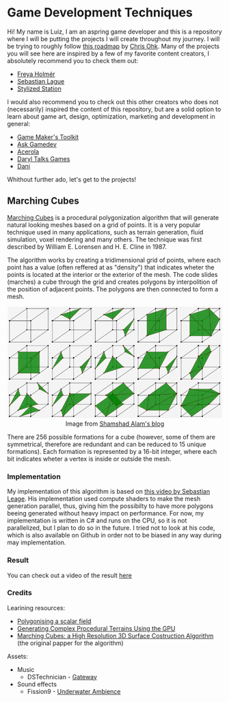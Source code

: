 # Game Development Techniques

Hi! My name is Luiz, I am an aspring game developer and this is a repository where I will be putting the projects I will create throughout my journey. I will be trying to roughly follow [this roadmap](https://github.com/utilForever/game-developer-roadmap) by [Chris Ohk](https://github.com/utilForever). Many of the projects you will see here are inspired by a few of my favorite content creators, I absolutely recommend you to check them out:

* [Freya Holmér](https://www.youtube.com/c/Acegikmo)
* [Sebastian Lague](https://www.youtube.com/c/SebastianLague)
* [Stylized Station](https://www.youtube.com/c/StylizedStation)

I would also recommend you to check out this other creators who does not (necessarily) inspired the content of this repository, but are a solid option to learn about game art, design, optimization, marketing and development in general:

* [Game Maker's Toolkit](https://www.youtube.com/c/MarkBrownGMT)
* [Ask Gamedev](https://www.youtube.com/c/AskGamedev)
* [Acerola](https://www.youtube.com/c/Acerola_t)
* [Daryl Talks Games](https://www.youtube.com/c/DarylTalksGames)
* [Dani](https://www.youtube.com/c/DaniDev)

Whithout further ado, let's get to the projects!

## Marching Cubes

[Marching Cubes](https://en.wikipedia.org/wiki/Marching_cubes) is a procedural polygonization algorithm that will generate natural looking meshes based on a grid of points. It is a very popular technique used in many applications, such as terrain generation, fluid simulation, voxel rendering and many others. The technique was first described by William E. Lorensen and H. E. Cline in 1987.

The algorithm works by creating a tridimensional grid of points, where each point has a value (often reffered at as "density") that indicates wheter the points is located at the interior or the exterior of the mesh. The code slides (marches) a cube through the grid and creates polygons by interpolition of the position of adjacent points. The polygons are then connected to form a mesh.

<p align="center">
  <img src="Docs\marching_cube.png"/>
  <br>
  Image from <a href="http://shamshad-npti.github.io/implicit/curve/2016/01/10/Marching-Cube/">Shamshad Alam's blog</a>
</p>

There are 256 possible formations for a cube (however, some of them are symmetrical, therefore are redundant and can be reduced to 15 unique formations). Each formation is represented by a 16-bit integer, where each bit indicates wheter a vertex is inside or outside the mesh.

### Implementation

My implementation of this algorithm is based on [this video by Sebastian Leage](https://youtu.be/M3iI2l0ltbE). His implementation used compute shaders to make the mesh generation parallel, thus, giving him the possibilty to have more polygons beeing generated without heavy impact on performance. For now, my implementation is written in C# and runs on the CPU, so it is not parallelized, but I plan to do so in the future. I tried not to look at his code, which is also available on Github in order not to be biased in any way during may implementation.

### Result

You can check out a video of the result [here](https://www.youtube.com/watch?v=SCsOzZVZ7ic)

### Credits

Learining resources:
* [Polygonising a scalar field](http://paulbourke.net/geometry/polygonise/)
* [Generating Complex Procedural Terrains Using the GPU](https://developer.nvidia.com/gpugems/gpugems3/part-i-geometry/chapter-1-generating-complex-procedural-terrains-using-gpu)
* [Marching Cubes: a High Resolution 3D Surface Costruction Algorithm](https://people.eecs.berkeley.edu/~jrs/meshpapers/LorensenCline.pdf) (the original papper for the algorithm)

Assets:
* Music
  * DSTechnician - [Gateway](https://pixabay.com/music/ambient-gateway-110018/)
* Sound effects
  * Fission9 - [Underwater Ambience](https://pixabay.com/sound-effects/underwater-ambience-6201/)
